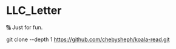 # LLC_Letter

:capital_abcd: Just for fun.

git clone --depth 1 https://github.com/chebysheph/koala-read.git

